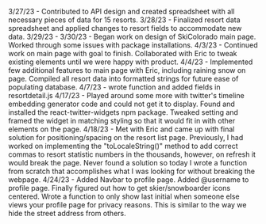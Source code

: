 3/27/23 - Contributed to API design and created spreadsheet with all necessary pieces of data for 15 resorts.
3/28/23 - Finalized resort data spreadsheet and applied changes to resort fields to accommodate new data.
3/29/23 -
3/30/23 - Began work on design of SkiColorado main page. Worked through some issues with package installations.
4/3/23 - Continued work on main page with goal to finish. Collaborated with Eric to tweak existing elements until we were happy with product.
4/4/23 - Implemented few additional features to main page with Eric, including raining snow on page. Compiled all resort data into formatted strings for future ease of populating database.
4/7/23 - wrote function and added fields in resortdetail.js
4/17/23 - Played around some more with twitter's timeline embedding generator code and could not get it to display. Found and installed the react-twitter-widgets npm package. Tweaked setting and framed the widget in matching styling so that it would fit in with other elements on the page.
4/18/23 - Met with Eric and came up with final solution for positioning/spacing on the resort list page. Previously, I had worked on implementing the "toLocaleString()" method to add correct commas to resort statistic numbers in the thousands, however, on refresh it would break the page. Never found a solution so today I wrote a function from scratch that accomplishes what I was looking for without breaking the webpage.
4/24/23 - Added Navbar to profile page. Added @username to profile page. Finally figured out how to get skier/snowboarder icons centered. Wrote a function to only show last initial when someone else views your profile page for privacy reasons. This is similar to the way we hide the street address from others.
